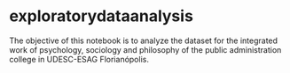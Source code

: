 # exploratorydataanalysis
The objective of this notebook is to analyze the dataset for the integrated work of psychology, sociology and philosophy of the public administration college in UDESC-ESAG Florianópolis.

